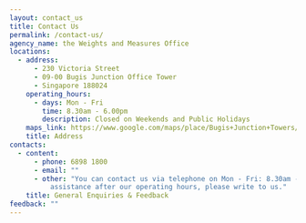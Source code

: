 ```yaml
---
layout: contact_us
title: Contact Us
permalink: /contact-us/
agency_name: the Weights and Measures Office
locations:
  - address:
      - 230 Victoria Street
      - 09-00 Bugis Junction Office Tower
      - Singapore 188024
    operating_hours:
      - days: Mon - Fri
        time: 8.30am - 6.00pm
        description: Closed on Weekends and Public Holidays
    maps_link: https://www.google.com/maps/place/Bugis+Junction+Towers/@1.2999657,103.8562714,15z/data=!4m5!3m4!1s0x0:0xb3cb17f62b246e40!8m2!3d1.2999657!4d103.8562714
    title: Address
contacts:
  - content:
      - phone: 6898 1800
      - email: ""
      - other: "You can contact us via telephone on Mon - Fri: 8.30am - 5.30pm. For
          assistance after our operating hours, please write to us."
    title: General Enquiries & Feedback
feedback: ""
---
```

